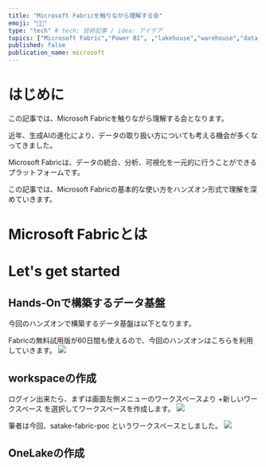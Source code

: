 ```yaml
---
title: "Microsoft Fabricを触りながら理解する会"
emoji: "🧑‍🏫"
type: "tech" # tech: 技術記事 / idea: アイデア
topics: ["Microsoft Fabric","Power BI", ,"lakehouse","warehouse","data engineering"]
published: false
publication_name: microsoft
---
```


# はじめに
この記事では、Microsoft Fabricを触りながら理解する会となります。

近年、生成AIの進化により、データの取り扱い方についても考える機会が多くなってきました。

Microsoft Fabricは、データの統合、分析、可視化を一元的に行うことができるプラットフォームです。

この記事では、Microsoft Fabricの基本的な使い方をハンズオン形式で理解を深めていきます。

# Microsoft Fabricとは

# Let's get started

## Hands-Onで構築するデータ基盤

今回のハンズオンで構築するデータ基盤は以下となります。


Fabricの無料試用版が60日間も使えるので、今回のハンズオンはこちらを利用していきます。
![](https://storage.googleapis.com/zenn-user-upload/b4d7bae38191-20250610.png)

## workspaceの作成

ログイン出来たら、まずは画面左側メニューのワークスペースより +新しいワークスペース を選択してワークスペースを作成します。
![](https://storage.googleapis.com/zenn-user-upload/0a1443c3644e-20250610.png)

筆者は今回、satake-fabric-poc というワークスペースとしました。
![](https://storage.googleapis.com/zenn-user-upload/d741379e6bd1-20250610.png)





## OneLakeの作成


